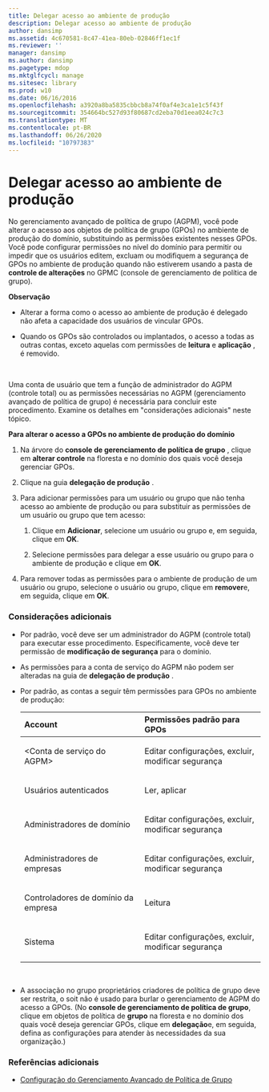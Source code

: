 ```yaml
---
title: Delegar acesso ao ambiente de produção
description: Delegar acesso ao ambiente de produção
author: dansimp
ms.assetid: 4c670581-8c47-41ea-80eb-02846ff1ec1f
ms.reviewer: ''
manager: dansimp
ms.author: dansimp
ms.pagetype: mdop
ms.mktglfcycl: manage
ms.sitesec: library
ms.prod: w10
ms.date: 06/16/2016
ms.openlocfilehash: a3920a8ba5835cbbcb8a74f0af4e3ca1e1c5f43f
ms.sourcegitcommit: 354664bc527d93f80687cd2eba70d1eea024c7c3
ms.translationtype: MT
ms.contentlocale: pt-BR
ms.lasthandoff: 06/26/2020
ms.locfileid: "10797383"
---
```

# Delegar acesso ao ambiente de produção


No gerenciamento avançado de política de grupo (AGPM), você pode alterar o acesso aos objetos de política de grupo (GPOs) no ambiente de produção do domínio, substituindo as permissões existentes nesses GPOs. Você pode configurar permissões no nível do domínio para permitir ou impedir que os usuários editem, excluam ou modifiquem a segurança de GPOs no ambiente de produção quando não estiverem usando a pasta de **controle de alterações** no GPMC (console de gerenciamento de política de grupo).

**Observação**  
-   Alterar a forma como o acesso ao ambiente de produção é delegado não afeta a capacidade dos usuários de vincular GPOs.

-   Quando os GPOs são controlados ou implantados, o acesso a todas as outras contas, exceto aquelas com permissões de **leitura** e **aplicação** , é removido.

 

Uma conta de usuário que tem a função de administrador do AGPM (controle total) ou as permissões necessárias no AGPM (gerenciamento avançado de política de grupo) é necessária para concluir este procedimento. Examine os detalhes em "considerações adicionais" neste tópico.

**Para alterar o acesso a GPOs no ambiente de produção do domínio**

1.  Na árvore do **console de gerenciamento de política de grupo** , clique em **alterar controle** na floresta e no domínio dos quais você deseja gerenciar GPOs.

2.  Clique na guia **delegação de produção** .

3.  Para adicionar permissões para um usuário ou grupo que não tenha acesso ao ambiente de produção ou para substituir as permissões de um usuário ou grupo que tem acesso:

    1.  Clique em **Adicionar**, selecione um usuário ou grupo e, em seguida, clique em **OK**.

    2.  Selecione permissões para delegar a esse usuário ou grupo para o ambiente de produção e clique em **OK**.

4.  Para remover todas as permissões para o ambiente de produção de um usuário ou grupo, selecione o usuário ou grupo, clique em **remover**e, em seguida, clique em **OK**.

### Considerações adicionais

-   Por padrão, você deve ser um administrador do AGPM (controle total) para executar esse procedimento. Especificamente, você deve ter permissão de **modificação de segurança** para o domínio.

-   As permissões para a conta de serviço do AGPM não podem ser alteradas na guia de **delegação de produção** .

-   Por padrão, as contas a seguir têm permissões para GPOs no ambiente de produção:

    <table>
    <colgroup>
    <col width="50%" />
    <col width="50%" />
    </colgroup>
    <thead>
    <tr class="header">
    <th align="left">Account</th>
    <th align="left">Permissões padrão para GPOs</th>
    </tr>
    </thead>
    <tbody>
    <tr class="odd">
    <td align="left"><p>&lt;Conta de serviço do AGPM&gt;</p></td>
    <td align="left"><p>Editar configurações, excluir, modificar segurança</p></td>
    </tr>
    <tr class="even">
    <td align="left"><p>Usuários autenticados</p></td>
    <td align="left"><p>Ler, aplicar</p></td>
    </tr>
    <tr class="odd">
    <td align="left"><p>Administradores de domínio</p></td>
    <td align="left"><p>Editar configurações, excluir, modificar segurança</p></td>
    </tr>
    <tr class="even">
    <td align="left"><p>Administradores de empresas</p></td>
    <td align="left"><p>Editar configurações, excluir, modificar segurança</p></td>
    </tr>
    <tr class="odd">
    <td align="left"><p>Controladores de domínio da empresa</p></td>
    <td align="left"><p>Leitura</p></td>
    </tr>
    <tr class="even">
    <td align="left"><p>Sistema</p></td>
    <td align="left"><p>Editar configurações, excluir, modificar segurança</p></td>
    </tr>
    </tbody>
    </table>

     

-   A associação no grupo proprietários criadores de política de grupo deve ser restrita, o soit não é usado para burlar o gerenciamento de AGPM do acesso a GPOs. (No **console de gerenciamento de política de grupo**, clique em objetos de política de **grupo** na floresta e no domínio dos quais você deseja gerenciar GPOs, clique em **delegação**e, em seguida, defina as configurações para atender às necessidades da sua organização.)

### Referências adicionais

-   [Configuração do Gerenciamento Avançado de Política de Grupo](configuring-advanced-group-policy-management-agpm40.md)

 

 





